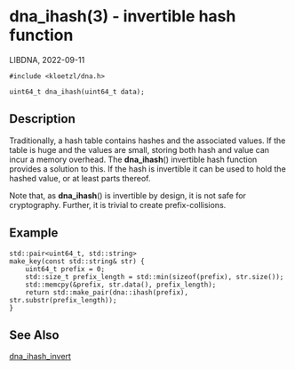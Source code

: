 # dna_ihash(3) - invertible hash function

LIBDNA, 2022-09-11

    #include <kloetzl/dna.h>
    
    uint64_t dna_ihash(uint64_t data);


## Description

Traditionally, a hash table contains hashes and the associated values. If the table is huge and the values are small, storing both hash and value can incur a memory overhead. The **dna_ihash**() invertible hash function provides a solution to this. If the hash is invertible it can be used to hold the hashed value, or at least parts thereof.

Note that, as **dna_ihash**() is invertible by design, it is not safe for cryptography. Further, it is trivial to create prefix-collisions.


## Example

    std::pair<uint64_t, std::string>
    make_key(const std::string& str) {
        uint64_t prefix = 0;
        std::size_t prefix_length = std::min(sizeof(prefix), str.size());
        std::memcpy(&prefix, str.data(), prefix_length);
        return std::make_pair(dna::ihash(prefix), str.substr(prefix_length));
    }


## See Also

[dna_ihash_invert](dna_ihash_invert.3.md)
